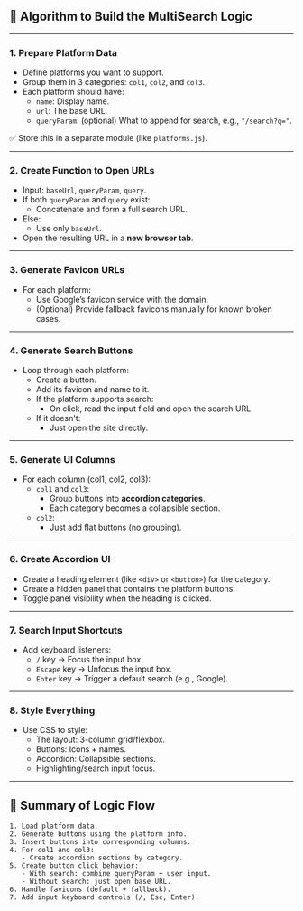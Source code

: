 

## 🔁 Algorithm to Build the MultiSearch Logic

---

### 1. **Prepare Platform Data**
- Define platforms you want to support.
- Group them in 3 categories: `col1`, `col2`, and `col3`.
- Each platform should have:
  - `name`: Display name.
  - `url`: The base URL.
  - `queryParam`: (optional) What to append for search, e.g., `"/search?q="`.

✅ Store this in a separate module (like `platforms.js`).

---

### 2. **Create Function to Open URLs**
- Input: `baseUrl`, `queryParam`, `query`.
- If both `queryParam` and `query` exist:
  - Concatenate and form a full search URL.
- Else:
  - Use only `baseUrl`.
- Open the resulting URL in a **new browser tab**.

---

### 3. **Generate Favicon URLs**
- For each platform:
  - Use Google’s favicon service with the domain.
  - (Optional) Provide fallback favicons manually for known broken cases.

---

### 4. **Generate Search Buttons**
- Loop through each platform:
  - Create a button.
  - Add its favicon and name to it.
  - If the platform supports search:
    - On click, read the input field and open the search URL.
  - If it doesn't:
    - Just open the site directly.

---

### 5. **Generate UI Columns**
- For each column (col1, col2, col3):
  - `col1` and `col3`:
    - Group buttons into **accordion categories**.
    - Each category becomes a collapsible section.
  - `col2`:
    - Just add flat buttons (no grouping).

---

### 6. **Create Accordion UI**
- Create a heading element (like `<div>` or `<button>`) for the category.
- Create a hidden panel that contains the platform buttons.
- Toggle panel visibility when the heading is clicked.

---

### 7. **Search Input Shortcuts**
- Add keyboard listeners:
  - `/` key → Focus the input box.
  - `Escape` key → Unfocus the input box.
  - `Enter` key → Trigger a default search (e.g., Google).

---

### 8. **Style Everything**
- Use CSS to style:
  - The layout: 3-column grid/flexbox.
  - Buttons: Icons + names.
  - Accordion: Collapsible sections.
  - Highlighting/search input focus.

---

## 🧠 Summary of Logic Flow

```
1. Load platform data.
2. Generate buttons using the platform info.
3. Insert buttons into corresponding columns.
4. For col1 and col3:
   - Create accordion sections by category.
5. Create button click behavior:
   - With search: combine queryParam + user input.
   - Without search: just open base URL.
6. Handle favicons (default + fallback).
7. Add input keyboard controls (/, Esc, Enter).
```

